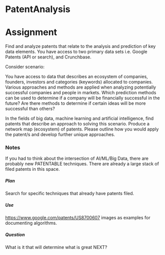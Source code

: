 # PatentAnalysis

# Assignment 
Find and analyze patents that relate to the analysis and prediction of key data elements. 
You have access to two primary data sets i.e. Google Patents (API or search), and Crunchbase.   

Consider scenario:  

You have access to data that describes an ecosystem of companies, founders, investors and 
categories (keywords) allocated to companies. Various approaches and methods are applied when 
analyzing potentially successful companies and people in markets. Which prediction methods can be 
used to determine if a company will be financially successful in the future? Are there methods 
to determine if certain ideas will be more successful than others?  

In the fields of big data, machine learning and artificial intelligence, find patents that 
describe an approach to solving this scenario. Produce a network map (ecosystem) of patents. 
Please outline how you would apply the patent/s and develop further unique approaches. 

### Notes  

If you had to think about the intersection of AI/ML/Big Data, there are probably new PATENTABLE techniques. There are already a large stack of filed patents in this space.

##### Plan 
Search for specific techniques that already have patents filed.

##### Use
https://www.google.com/patents/US8700607 images as examples for documenting algorithms.

##### Question
What is it that will determine what is great NEXT?
